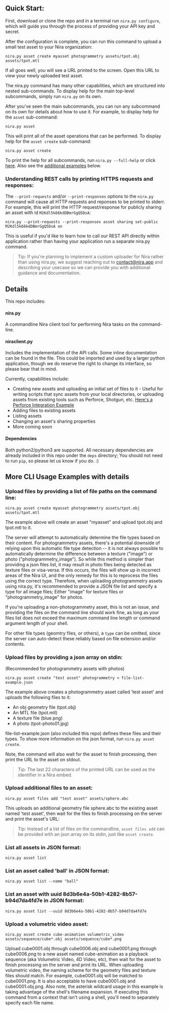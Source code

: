 ## Quick Start:
First, download or clone the repo and in a terminal run `nira.py configure`, which will guide you through the process of providing your API key and secret.

After the configuration is complete, you can run this command to upload a small test asset to your Nira organization:
```
nira.py asset create myasset photogrammetry assets/tpot.obj assets/tpot.mtl
```
If all goes well, you will see a URL printed to the screen. Open this URL to view your newly uploaded test asset.

The nira.py command has many other capabilities, which are structured into nested sub-commands. To display help for the main top-level subcommands, simply run `nira.py` on its own.

After you've seen the main subcommands, you can run any subcommand on its own for details about how to use it. For example, to display help for the `asset` sub-command:
```
nira.py asset
```

This will print all of the asset operations that can be performed. To display help for the `asset create` sub-command:
```
nira.py asset create
```

To print the help for all subcommands, run `nira.py --full-help` or click [here](FULL_HELP.md). Also see the [additional examples](#more-cli-usage-examples-with-details) below.

### Understanding REST calls by printing HTTPS requests and responses:
The `--print-requests` and/or `--print-responses` options to the `nira.py` command will cause all HTTP requests and reponses to be printed to stderr. For example, this will print the HTTP request/response for publicly sharing an asset with id `M2Kdl5k66kdDBmrGgQ5DsA`:
```
nira.py --print-requests --print-responses asset sharing set-public M2Kdl5k66kdDBmrGgQ5DsA on
```

This is useful if you'd like to learn how to call our REST API directly within application rather than having your application run a separate nira.py command.

> Tip: If you're planning to implement a custom uploader for Nira rather than using nira.py, we suggest reaching out to contact@nira.app and describing your usecase so we can provide you with additional guidance and documentation.

## Details
This repo includes:

#### nira.py
A commandline Nira client tool for performing Nira tasks on the command-line.

#### niraclient.py
Includes the implementation of the API calls. Some inline documentation can be found in the file. This could be imported and used by a larger python application, though we do reserve the right to change its interface, so please bear that in mind.

Currently, capabilities include:
* Creating new assets and uploading an initial set of files to it - Useful for writing scripts that sync assets from your local directories, or uploading assets from existing tools such as Perforce, Shotgun, etc. [Here's a Perforce Integration Example](https://www.youtube.com/watch?v=AhfdoJv1TP0)
* Adding files to existing assets
* Listing assets
* Changing an asset's sharing properties
* More coming soon

#### Dependencies
Both python2/python3 are supported. All necessary dependencies are already included in this repo under the `deps` directory; You should not need to run `pip`, so please let us know if you do. :)

## More CLI Usage Examples with details

### Upload files by providing a list of file paths on the command line:
```
nira.py asset create myasset photogrammetry assets/tpot.obj assets/tpot.mtl
```

The example above will create an asset "myasset" and upload tpot.obj and tpot.mtl to it.

The server will attempt to automatically determine the file types based on their content. For photogrammetry assets, there's a potential downside of relying upon this automatic file type detection -- it is not always possible to automatically determine the difference between a texture ("image") or photo ("photogrammetry\_image"). So while this method is simpler than providing a json files list, it may result in photo files being detected as texture files or visa-versa. If this occurs, the files will show up in incorrect areas of the Nira UI, and the only remedy for this is to reprocess the files using the correct type. Therefore, when uploading photogrammetry assets using nira.py, it's recommended to provide a JSON file list and specify a type for all image files; Either "image" for texture files or "photogrammetry\_image" for photos.

If you're uploading a non-photogrammetry asset, this is not an issue, and providing the files on the command line should work fine, as long as your files list does not exceed the maximum command line length or command argument length of your shell.

For other file types (geomtry files, or others), a `type` can be omitted, since the server can auto-detect these reliably based on file extension and/or contents.

### Upload files by providing a json array on stdin:
(Recommended for photogrammetry assets with photos)
```
nira.py asset create "test asset" photogrammetry < file-list-example.json
```
The example above creates a photogrammetry asset called 'test asset' and uploads the following files to it:
* An obj geometry file (tpot.obj)
* An MTL file (tpot.mtl)
* A texture file (blue.png)
* A photo (tpot-photo01.jpg)

file-list-example.json (also included this repo) defines these files and their types. To show more information on the json format, run `nira.py asset create`.

Note, the command will also wait for the asset to finish processing, then print the URL to the asset on stdout.

> Tip: The last 22 characters of the printed URL can be used as the identifier in a Nira embed.

### Upload additional files to an asset:
```
nira.py asset files add "test asset" assets/sphere.abc
```

This uploads an additional geometry file sphere.abc to the existing asset named 'test asset', then wait for the files to finish processing on the server and print the asset's URL:

> Tip: Instead of a list of files on the commandline, `asset files add` can be provided with an json array on its stdin, just like `asset create`.

### List all assets in JSON format:
```
nira.py asset list
```

### List an asset called 'ball' in JSON format:
```
nira.py asset list --name "ball"
```

### List an asset with uuid 8d3b6e4a-50b1-4282-8b57-b94d7da4fd7e in JSON format:
```
nira.py asset list --uuid 8d3b6e4a-50b1-4282-8b57-b94d7da4fd7e
```

### Upload a volumetric video asset:
```
nira.py asset create cube-animation volumetric_video assets/sequence/cube*.obj assets/sequence/cube*.png
```
Upload cube0001.obj through cube0006.obj and cube0001.png through cube0006.png to a new asset named cube-animation as a playback sequence (aka Volumetric Video, 4D Video, etc), then wait for the asset to finish processing on the server and print its URL.
When uploading volumetric video, the naming scheme for the geometry files and texture files should match. For example, cube0001.obj will be matched to cube0001.png. It is also acceptable to have cube0001.obj and cube0001.obj.png.
Also note, the asterisk wildcard usage in this example is taking advantage of the shell's filename expansion. If executing this command from a context that isn't using a shell, you'll need to separately specify each file name.
